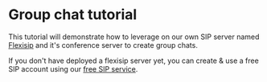 Group chat tutorial
====================

This tutorial will demonstrate how to leverage on our own SIP server named [Flexisip](https://gitlab.linphone.org/BC/public/flexisip) and it's conference server to create group chats.

If you don't have deployed a flexisip server yet, you can create & use a free SIP account using our [free SIP service](https://subscribe.linphone.org/).